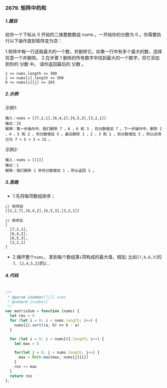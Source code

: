 
### 2679. 矩阵中的和


##### 1.题目

给你一个下标从 0 开始的二维整数数组 nums 。一开始你的分数为 0 。你需要执行以下操作直到矩阵变为空：

1.矩阵中每一行选取最大的一个数，并删除它。如果一行中有多个最大的数，选择任意一个并删除。
2.在步骤 1 删除的所有数字中找到最大的一个数字，将它添加到你的 分数 中。
请你返回最后的 分数 。

```
1 <= nums.length <= 300
1 <= nums[i].length <= 500
0 <= nums[i][j] <= 103
```

##### 2.示例
示例1:
```
输入：nums = [[7,2,1],[6,4,2],[6,5,3],[3,2,1]]
输出：15
解释：第一步操作中，我们删除 7 ，6 ，6 和 3 ，将分数增加 7 。下一步操作中，删除 2 ，4 ，5 和 2 ，将分数增加 5 。最后删除 1 ，2 ，3 和 1 ，将分数增加 3 。所以总得分为 7 + 5 + 3 = 15 。

```

示例2:
```
输入：nums = [[1]]
输出：1
解释：我们删除 1 并将分数增加 1 ，所以返回 1 。
```

##### 3.思路
- 1.先将每项数组排序；
```
// 排序前
[[1,2,7],[6,4,2],[6,5,3],[3,2,1]]

// 排序后
[
  [7,2,1],
  [6,4,2],
  [6,5,3],
  [3,2,1]
]
```
- 2.循环整个`nums`， 拿到每个数组第`i`项构成的最大值，相加; 比如`[7,6,6,3]`的`7`、`[2,4,5,2]`的`2`...

##### 4.代码
```javascript

/**
 * @param {number[][]} nums
 * @return {number}
 */
var matrixSum = function (nums) {
  let res = 0
  for (let i = 0; i < nums.length; i++) {
    nums[i].sort((a, b) => b - a)
  }

  for (let i = 0; i < nums[0].length; i++) {
    let max = 0

    for(let j = 0; j < nums.length; j++) {
      max = Math.max(max, nums[j][i])
    }
    res += max
  }
  return res
};

```
